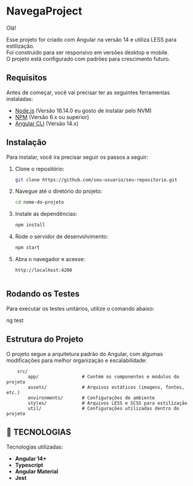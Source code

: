 # NavegaProject

Olá! 

Esse projeto for criado com Angular na versão 14 e utiliza LESS para estilização. <br> 
Foi construído para ser responsivo em versões desktop e mobile. <br>
O projeto está configurado com padrões para crescimento futuro. 

## Requisitos

Antes de começar, você vai precisar ter as seguintes ferramentas instaladas:

- [Node.js](https://nodejs.org/en/download/) (Versão 16.14.0 eu gosto de instalar pelo NVM)
- [NPM](https://www.npmjs.com/get-npm) (Versão 6.x ou superior)
- [Angular CLI](https://angular.io/cli) (Versão 14.x)

## Instalação
Para instalar, você ira precisar seguir os passos a seguir:

1. Clone o repositório:
   ```bash
   git clone https://github.com/seu-usuario/seu-repositorio.git

2. Navegue até o diretório do projeto:
   ```bash
   cd nome-do-projeto

3. Instale as dependências:
   ```bash
   npm install

4. Rode o servidor de desenvolvimento:
   ```bash
   npm start

5. Abra o navegador e acesse:
   ```arduino
   http://localhost:4200


## Rodando os Testes
Para executar os testes unitários, utilize o comando abaixo:

ng test


## Estrutura do Projeto
O projeto segue a arquitetura padrão do Angular, com algumas modificações para melhor organização e escalabilidade:
    
        src/
            app/                # Contém os componentes e módulos do projeto
            assets/             # Arquivos estáticos (imagens, fontes, etc.)
            environments/       # Configurações de ambiente
            styles/             # Arquivos LESS e SCSS para estilização
            util/               # Configurações utilizadas dentro do projeto


## :rocket: TECNOLOGIAS
Tecnologias utilizadas:
- **Angular 14+** 
- **Typescript** 
- **Angular Material**
- **Jest**





